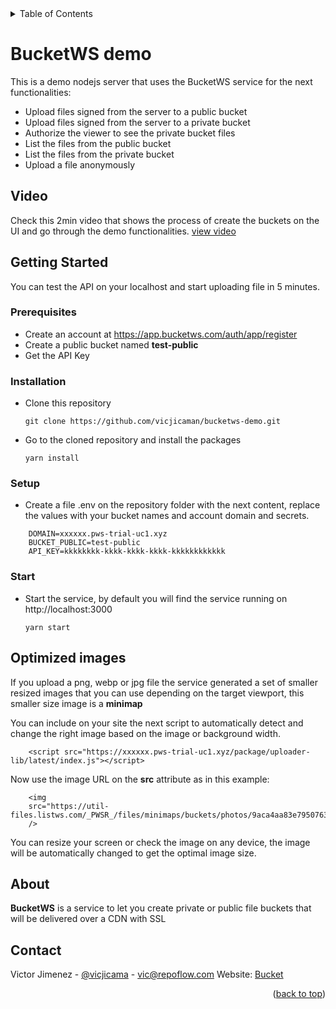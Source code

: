 
<!-- TABLE OF CONTENTS -->
<details>
  <summary>Table of Contents</summary>
  <ol>
    <li><a href="#bucketws-demo">BucketWS demo</a></li>
    <li><a href="#video">Video</a></li>
    <li>
      <a href="#getting-started">Getting Started</a>
      <ul>
        <li><a href="#prerequisites">Prerequisites</a></li>
        <li><a href="#installation">Installation</a></li>
        <li><a href="#setup">Setup</a></li>
        <li><a href="#start">Start</a></li>
      </ul>
    </li>
    <li><a href="#optimized-images">Optimized images</a></li>
    <li><a href="#about">About</a></li>
    <li><a href="#contact">Contact</a></li>
  </ol>
</details>



<!-- BUCKETWS -->
# BucketWS demo

This is a demo nodejs server that uses the BucketWS service for the next functionalities:
- Upload files signed from the server to a public bucket
- Upload files signed from the server to a private bucket
- Authorize the viewer to see the private bucket files
- List the files from the public bucket
- List the files from the private bucket
- Upload a file anonymously


<!-- VIDEO -->
## Video

Check this 2min video that shows the process of create the buckets on the UI and go through the demo functionalities.
[view video](https://www.youtube.com/watch?v=VuhX_2E9sUw)

<!-- GETTING STARTED -->
## Getting Started

You can test the API on your localhost and start uploading file in 5 minutes.

### Prerequisites

- Create an account at https://app.bucketws.com/auth/app/register
- Create a public bucket named **test-public**
- Get the API Key


### Installation

* Clone this repository
  ``` 
  git clone https://github.com/vicjicaman/bucketws-demo.git
  ```
* Go to the cloned repository and install the packages
  ``` 
  yarn install
  ```
  
### Setup

* Create a file .env on the repository folder with the next content, replace the values with your bucket names and account domain and secrets.
```  
    DOMAIN=xxxxxx.pws-trial-uc1.xyz
    BUCKET_PUBLIC=test-public
    API_KEY=kkkkkkkk-kkkk-kkkk-kkkk-kkkkkkkkkkkk
```  

### Start

* Start the service, by default you will find the service running on http://localhost:3000
  ``` 
  yarn start
  ```


<!-- OPTIMIZED IMAGES -->
## Optimized images

If you upload a png, webp or jpg file the service generated a set of smaller resized images that you can use depending on the target viewport, this smaller size image is a **minimap**

You can include on your site the next script to automatically detect and change the right image based on the image or background width.
```
    <script src="https://xxxxxx.pws-trial-uc1.xyz/package/uploader-lib/latest/index.js"></script>
```

Now use the image URL on the **src** attribute as in this example:

```
    <img 
    src="https://util-files.listws.com/_PWSR_/files/minimaps/buckets/photos/9aca4aa83e79507630361b8fad6a7561.jpg"
    /> 
```
You can resize your screen or check the image on any device, the image will be automatically changed to get the optimal image size.


<!-- ABOUT -->
## About

**BucketWS** is a service to let you create private or public file buckets that will be delivered over a CDN with SSL



<!-- CONTACT -->
## Contact

Victor Jimenez - [@vicjicama](https://twitter.com/vicjicama) - vic@repoflow.com
Website: [Bucket](https://bucket.listws.com)

<p align="right">(<a href="#top">back to top</a>)</p>
